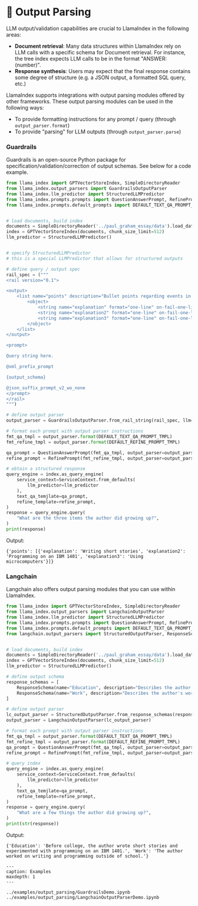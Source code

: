 # 🔢 Output Parsing

LLM output/validation capabilities are crucial to LlamaIndex in the following areas:
- **Document retrieval**: Many data structures within LlamaIndex rely on LLM calls with a specific schema for Document retrieval. For instance, the tree index expects LLM calls to be in the format "ANSWER: (number)".
- **Response synthesis**: Users may expect that the final response contains some degree of structure (e.g. a JSON output, a formatted SQL query, etc.)

LlamaIndex supports integrations with output parsing modules offered
by other frameworks. These output parsing modules can be used in the following ways:
- To provide formatting instructions for any prompt / query (through `output_parser.format`)
- To provide "parsing" for LLM outputs (through `output_parser.parse`)


### Guardrails

Guardrails is an open-source Python package for specification/validation/correction of output schemas. See below for a code example.


```python
from llama_index import GPTVectorStoreIndex, SimpleDirectoryReader
from llama_index.output_parsers import GuardrailsOutputParser
from llama_index.llm_predictor import StructuredLLMPredictor
from llama_index.prompts.prompts import QuestionAnswerPrompt, RefinePrompt
from llama_index.prompts.default_prompts import DEFAULT_TEXT_QA_PROMPT_TMPL, DEFAULT_REFINE_PROMPT_TMPL


# load documents, build index
documents = SimpleDirectoryReader('../paul_graham_essay/data').load_data()
index = GPTVectorStoreIndex(documents, chunk_size_limit=512)
llm_predictor = StructuredLLMPredictor()


# specify StructuredLLMPredictor
# this is a special LLMPredictor that allows for structured outputs

# define query / output spec
rail_spec = ("""
<rail version="0.1">

<output>
    <list name="points" description="Bullet points regarding events in the author's life.">
        <object>
            <string name="explanation" format="one-line" on-fail-one-line="noop" />
            <string name="explanation2" format="one-line" on-fail-one-line="noop" />
            <string name="explanation3" format="one-line" on-fail-one-line="noop" />
        </object>
    </list>
</output>

<prompt>

Query string here.

@xml_prefix_prompt

{output_schema}

@json_suffix_prompt_v2_wo_none
</prompt>
</rail>
""")

# define output parser
output_parser = GuardrailsOutputParser.from_rail_string(rail_spec, llm=llm_predictor.llm)

# format each prompt with output parser instructions
fmt_qa_tmpl = output_parser.format(DEFAULT_TEXT_QA_PROMPT_TMPL)
fmt_refine_tmpl = output_parser.format(DEFAULT_REFINE_PROMPT_TMPL)

qa_prompt = QuestionAnswerPrompt(fmt_qa_tmpl, output_parser=output_parser)
refine_prompt = RefinePrompt(fmt_refine_tmpl, output_parser=output_parser)

# obtain a structured response
query_engine = index.as_query_engine(
    service_context=ServiceContext.from_defaults(
        llm_predictor=llm_predictor
    ),
    text_qa_temjlate=qa_prompt, 
    refine_template=refine_prompt, 
)
response = query_engine.query(
    "What are the three items the author did growing up?", 
)
print(response)

```

Output:
```
{'points': [{'explanation': 'Writing short stories', 'explanation2': 'Programming on an IBM 1401', 'explanation3': 'Using microcomputers'}]}
```


### Langchain

Langchain also offers output parsing modules that you can use within LlamaIndex.

```python
from llama_index import GPTVectorStoreIndex, SimpleDirectoryReader
from llama_index.output_parsers import LangchainOutputParser
from llama_index.llm_predictor import StructuredLLMPredictor
from llama_index.prompts.prompts import QuestionAnswerPrompt, RefinePrompt
from llama_index.prompts.default_prompts import DEFAULT_TEXT_QA_PROMPT_TMPL, DEFAULT_REFINE_PROMPT_TMPL
from langchain.output_parsers import StructuredOutputParser, ResponseSchema


# load documents, build index
documents = SimpleDirectoryReader('../paul_graham_essay/data').load_data()
index = GPTVectorStoreIndex(documents, chunk_size_limit=512)
llm_predictor = StructuredLLMPredictor()

# define output schema
response_schemas = [
    ResponseSchema(name="Education", description="Describes the author's educational experience/background."),
    ResponseSchema(name="Work", description="Describes the author's work experience/background.")
]

# define output parser
lc_output_parser = StructuredOutputParser.from_response_schemas(response_schemas)
output_parser = LangchainOutputParser(lc_output_parser)

# format each prompt with output parser instructions
fmt_qa_tmpl = output_parser.format(DEFAULT_TEXT_QA_PROMPT_TMPL)
fmt_refine_tmpl = output_parser.format(DEFAULT_REFINE_PROMPT_TMPL)
qa_prompt = QuestionAnswerPrompt(fmt_qa_tmpl, output_parser=output_parser)
refine_prompt = RefinePrompt(fmt_refine_tmpl, output_parser=output_parser)

# query index
query_engine = index.as_query_engine(
    service_context=ServiceContext.from_defaults(
        llm_predictor=llm_predictor
    ),
    text_qa_temjlate=qa_prompt, 
    refine_template=refine_prompt, 
)
response = query_engine.query(
    "What are a few things the author did growing up?", 
)
print(str(response))
```

Output:

```
{'Education': 'Before college, the author wrote short stories and experimented with programming on an IBM 1401.', 'Work': 'The author worked on writing and programming outside of school.'}
```


```{toctree}
---
caption: Examples
maxdepth: 1
---

../examples/output_parsing/GuardrailsDemo.ipynb
../examples/output_parsing/LangchainOutputParserDemo.ipynb
```